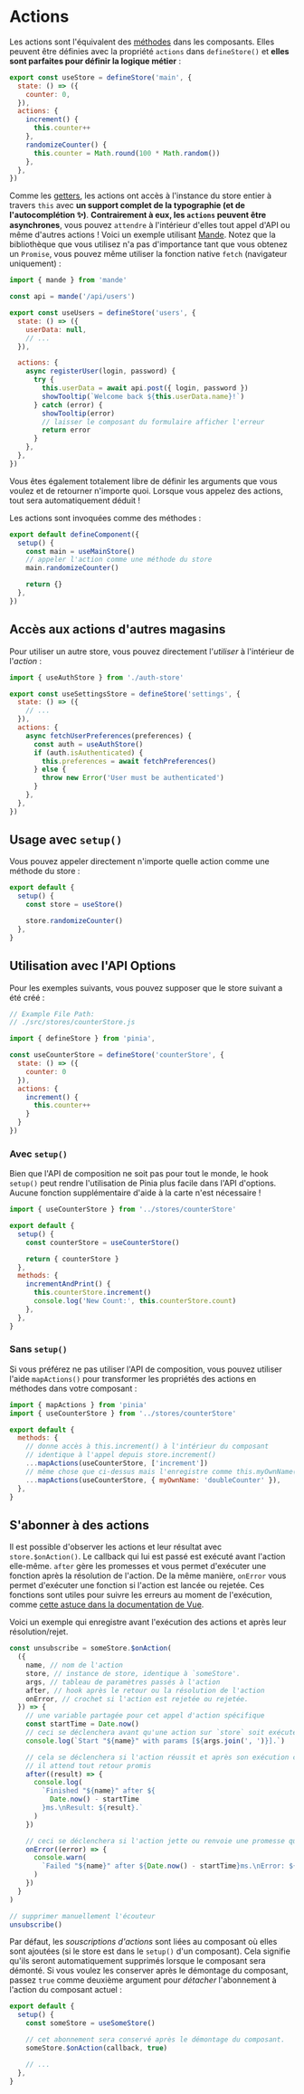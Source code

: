 # Actions

<VueSchoolLink
  href="https://vueschool.io/lessons/synchronous-and-asynchronous-actions-in-pinia"
  title="Learn all about actions in Pinia"
/>

Les actions sont l'équivalent des [méthodes](https://v3.vuejs.org/guide/data-methods.html#methods) dans les composants. Elles peuvent être définies avec la propriété `actions` dans `defineStore()` et **elles sont parfaites pour définir la logique métier** :

```js
export const useStore = defineStore('main', {
  state: () => ({
    counter: 0,
  }),
  actions: {
    increment() {
      this.counter++
    },
    randomizeCounter() {
      this.counter = Math.round(100 * Math.random())
    },
  },
})
```

Comme les [getters](./getters.md), les actions ont accès à l'instance du store entier à travers `this` avec **un support complet de la typographie (et de l'autocomplétion ✨)**. **Contrairement à eux, les `actions` peuvent être asynchrones**, vous pouvez `attendre` à l'intérieur d'elles tout appel d'API ou même d'autres actions ! Voici un exemple utilisant [Mande](https://github.com/posva/mande). Notez que la bibliothèque que vous utilisez n'a pas d'importance tant que vous obtenez un `Promise`, vous pouvez même utiliser la fonction native `fetch` (navigateur uniquement) :

```js
import { mande } from 'mande'

const api = mande('/api/users')

export const useUsers = defineStore('users', {
  state: () => ({
    userData: null,
    // ...
  }),

  actions: {
    async registerUser(login, password) {
      try {
        this.userData = await api.post({ login, password })
        showTooltip(`Welcome back ${this.userData.name}!`)
      } catch (error) {
        showTooltip(error)
        // laisser le composant du formulaire afficher l'erreur
        return error
      }
    },
  },
})
```

Vous êtes également totalement libre de définir les arguments que vous voulez et de retourner n'importe quoi. Lorsque vous appelez des actions, tout sera automatiquement déduit !

Les actions sont invoquées comme des méthodes :

```js
export default defineComponent({
  setup() {
    const main = useMainStore()
    // appeler l'action comme une méthode du store
    main.randomizeCounter()

    return {}
  },
})
```

## Accès aux actions d'autres magasins

Pour utiliser un autre store, vous pouvez directement l'_utiliser_ à l'intérieur de l'_action_ :

```js
import { useAuthStore } from './auth-store'

export const useSettingsStore = defineStore('settings', {
  state: () => ({
    // ...
  }),
  actions: {
    async fetchUserPreferences(preferences) {
      const auth = useAuthStore()
      if (auth.isAuthenticated) {
        this.preferences = await fetchPreferences()
      } else {
        throw new Error('User must be authenticated')
      }
    },
  },
})
```

## Usage avec `setup()`

Vous pouvez appeler directement n'importe quelle action comme une méthode du store :

```js
export default {
  setup() {
    const store = useStore()

    store.randomizeCounter()
  },
}
```

## Utilisation avec l'API Options

<VueSchoolLink
  href="https://vueschool.io/lessons/access-pinia-actions-in-the-options-api"
  title="Access Pinia Getters via the Options API"
/>

Pour les exemples suivants, vous pouvez supposer que le store suivant a été créé :

```js
// Example File Path:
// ./src/stores/counterStore.js

import { defineStore } from 'pinia',

const useCounterStore = defineStore('counterStore', {
  state: () => ({
    counter: 0
  }),
  actions: {
    increment() {
      this.counter++
    }
  }
})
```

### Avec `setup()`

Bien que l'API de composition ne soit pas pour tout le monde, le hook `setup()` peut rendre l'utilisation de Pinia plus facile dans l'API d'options. Aucune fonction supplémentaire d'aide à la carte n'est nécessaire !

```js
import { useCounterStore } from '../stores/counterStore'

export default {
  setup() {
    const counterStore = useCounterStore()

    return { counterStore }
  },
  methods: {
    incrementAndPrint() {
      this.counterStore.increment()
      console.log('New Count:', this.counterStore.count)
    },
  },
}
```

### Sans `setup()`

Si vous préférez ne pas utiliser l'API de composition, vous pouvez utiliser l'aide `mapActions()` pour transformer les propriétés des actions en méthodes dans votre composant :

```js
import { mapActions } from 'pinia'
import { useCounterStore } from '../stores/counterStore'

export default {
  methods: {
    // donne accès à this.increment() à l'intérieur du composant
    // identique à l'appel depuis store.increment()
    ...mapActions(useCounterStore, ['increment'])
    // même chose que ci-dessus mais l'enregistre comme this.myOwnName()
    ...mapActions(useCounterStore, { myOwnName: 'doubleCounter' }),
  },
}
```

## S'abonner à des actions

Il est possible d'observer les actions et leur résultat avec `store.$onAction()`. Le callback qui lui est passé est exécuté avant l'action elle-même. `after` gère les promesses et vous permet d'exécuter une fonction après la résolution de l'action. De la même manière, `onError` vous permet d'exécuter une fonction si l'action est lancée ou rejetée. Ces fonctions sont utiles pour suivre les erreurs au moment de l'exécution, comme [cette astuce dans la documentation de Vue](https://v3.vuejs.org/guide/tooling/deployment.html#tracking-runtime-errors).

Voici un exemple qui enregistre avant l'exécution des actions et après leur résolution/rejet.

```js
const unsubscribe = someStore.$onAction(
  ({
    name, // nom de l'action
    store, // instance de store, identique à `someStore'.
    args, // tableau de paramètres passés à l'action
    after, // hook après le retour ou la résolution de l'action
    onError, // crochet si l'action est rejetée ou rejetée.
  }) => {
    // une variable partagée pour cet appel d'action spécifique
    const startTime = Date.now()
    // ceci se déclenchera avant qu'une action sur `store` soit exécutée.
    console.log(`Start "${name}" with params [${args.join(', ')}].`)

    // cela se déclenchera si l'action réussit et après son exécution complète.
    // il attend tout retour promis
    after((result) => {
      console.log(
        `Finished "${name}" after ${
          Date.now() - startTime
        }ms.\nResult: ${result}.`
      )
    })

    // ceci se déclenchera si l'action jette ou renvoie une promesse qui rejette.
    onError((error) => {
      console.warn(
        `Failed "${name}" after ${Date.now() - startTime}ms.\nError: ${error}.`
      )
    })
  }
)

// supprimer manuellement l'écouteur
unsubscribe()
```

Par défaut, les _souscriptions d'actions_ sont liées au composant où elles sont ajoutées (si le store est dans le `setup()` d'un composant). Cela signifie qu'ils seront automatiquement supprimés lorsque le composant sera démonté. Si vous voulez les conserver après le démontage du composant, passez `true` comme deuxième argument pour _détacher_ l'abonnement à l'action du composant actuel :

```js
export default {
  setup() {
    const someStore = useSomeStore()

    // cet abonnement sera conservé après le démontage du composant.
    someStore.$onAction(callback, true)

    // ...
  },
}
```
